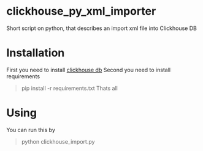 # clickhouse_py_xml_importer
Short script on python, that describes an import xml file into Clickhouse DB
# Installation
First you need to install [clickhouse db](https://clickhouse.yandex/reference_ru.html#%D0%A3%D1%81%D1%82%D0%B0%D0%BD%D0%BE%D0%B2%D0%BA%D0%B0)
Second you need to install requirements
> pip install -r requirements.txt
Thats all
# Using
You can run this by
> python clickhouse_import.py 

